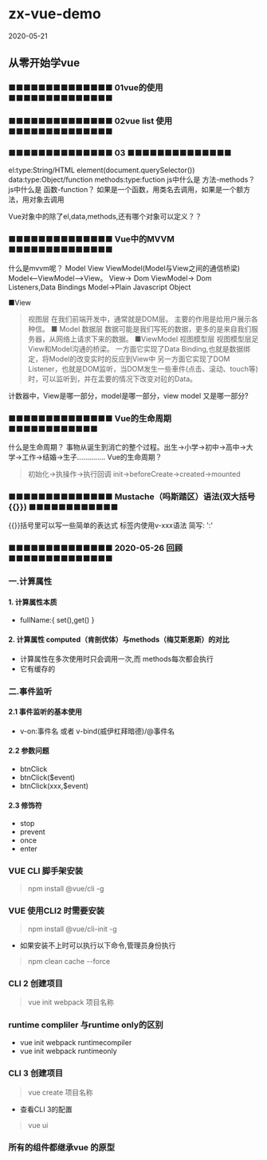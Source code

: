 # zx-vue-demo
2020-05-21

## 从零开始学vue

### ■■■■■■■■■■■■■■ 01vue的使用 ■■■■■■■■■■■■■■

### ■■■■■■■■■■■■■■ 02vue list 使用 ■■■■■■■■■■■■■■

### ■■■■■■■■■■■■■■ 03 ■■■■■■■■■■■■■■
el:type:String/HTML element(document.querySelector())
data:type:Object/function
methods:type:fuction
js中什么是 方法-methods？
js中什么是 函数-function？
如果是一个函数，用类名去调用，如果是一个额方法，用对象去调用 

Vue对象中的除了el,data,methods,还有哪个对象可以定义？？

### ■■■■■■■■■■■■■■ Vue中的MVVM ■■■■■■■■■■■■■■
什么是mvvm呢？ Model View ViewModel(Model与View之间的通信桥梁)   Model<--ViewModel-->View。
View-> Dom
ViewModel-> Dom Listeners,Data Bindings
Model->Plain Javascript Object

■View
>视图层
>在我们前端开发中，通常就是DOM层。
>主要的作用是给用户展示各种信。
■ Model
>数据层
>数据可能是我们写死的数据，更多的是来自我们服务器，从网络上请求下来的数据。
■ViewModel
>视图模型层
>视图模型层足View和Model沟通的桥梁。
>一方面它实现了Data Binding,也就是数据绑定，将Model的改变实时的反应到View中 
>另一方面它实现了DOM Listener，也就是DOM监听，当DOM发生一些車件(点击、滚动、touch等)时，可以监听到，并在盂要的情况下改变对砬的Data。

计数器中，View是哪一部分，model是哪一部分，view model 又是哪一部分?

### ■■■■■■■■■■■■■■ Vue的生命周期 ■■■■■■■■■■■■
什么是生命周期？
事物从诞生到消亡的整个过程。出生->小学->初中->高中->大学->工作->结婚->生子..............
Vue的生命周期？
>初始化->执操作->执行回调
>init->beforeCreate->created->mounted

### ■■■■■■■■■■■■■■ Mustache（吗斯踏区）语法(双大括号{{}}) ■■■■■■■■■■■■
{{}}括号里可以写一些简单的表达式
标签内使用v-xxx语法 简写: ':'

### ■■■■■■■■■■■■■■ 2020-05-26 回顾 ■■■■■■■■■■■■■■
### 一.计算属性
#### 1. 计算属性本质
* fullName:{ set(),get() }
#### 2. 计算属性 computed（肯剖优体）与methods（梅艾斯恩斯）的对比
 * 计算属性在多次使用时只会调用一次,而 methods每次都会执行
 * 它有缓存的
### 二.事件监听
#### 2.1 事件监听的基本使用
* v-on:事件名 或者 v-bind(威伊杠拜暗德)/@事件名
#### 2.2 参数问题
* btnClick
* btnClick($event)
* btnClick(xxx,$event)
#### 2.3 修饰符
* stop
* prevent
* once
* enter

### VUE CLI 脚手架安装
>npm install @vue/cli -g
### VUE 使用CLI2 时需要安装
>npm install @vue/cli-init -g

* 如果安装不上时可以执行以下命令,管理员身份执行
>npm clean cache --force

### CLI 2 创建项目
>vue init webpack  项目名称

### runtime compliler 与runtime only的区别
* vue init webpack runtimecompiler
* vue init webpack runtimeonly

### CLI 3 创建项目
>vue create 项目名称
* 查看CLI 3的配置
>vue ui

### 所有的组件都继承vue 的原型
